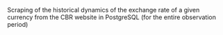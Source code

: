 Scraping of the historical dynamics of the exchange rate
of a given currency from the CBR website in PostgreSQL 
(for the entire observation period)
